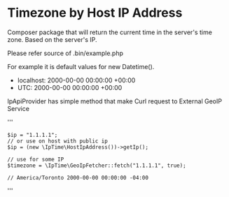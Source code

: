 # Timezone by Host IP Address

Composer package that will return the current time in the server's time zone. Based on the server's IP. 


Please refer source of .bin/example.php

For example it is default values for new Datetime().

- localhost: 2000-00-00 00:00:00 +00:00
- UTC: 2000-00-00 00:00:00 +00:00

IpApiProvider has simple method that make Curl request to External GeoIP Service 

'''

    $ip = "1.1.1.1";
    // or use on host with public ip
    $ip = (new \IpTime\HostIpAddress())->getIp();

    // use for some IP
    $timezone = \IpTime\GeoIpFetcher::fetch("1.1.1.1", true);

    // America/Toronto 2000-00-00 00:00:00 -04:00
'''

